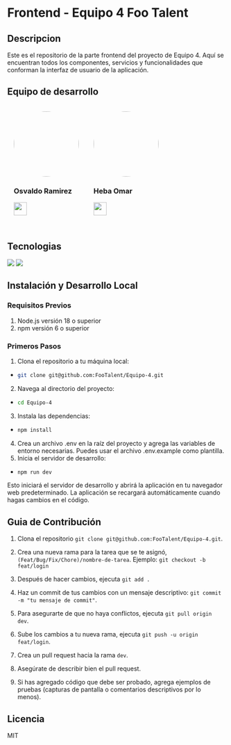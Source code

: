 # Frontend - Equipo 4 Foo Talent

## Descripcion
Este es el repositorio de la parte frontend del proyecto de Equipo 4. Aquí se encuentran todos los componentes, servicios y funcionalidades que conforman la interfaz de usuario de la aplicación.

## Equipo de desarrollo
<div align="left">
  <div style="display: inline-block; margin: 15px;">
    <img src="https://avatars.githubusercontent.com/OsvaldoRamirez97" width="150" height="150" style="border-radius: 50%;" />
    <h3>Osvaldo Ramirez</h3>
    <p>
      <a href="http://github.com/OsvaldoRamirez97" target="_blank">
        <img src="https://img.shields.io/badge/GitHub-181717.svg?style=for-the-badge&logo=GitHub&logoColor=white" height="30" />
      </a>
    </p>
  </div>

   <div style="display: inline-block; margin: 15px;">
    <img src="https://avatars.githubusercontent.com/Heba-WebDev" width="150" height="150" style="border-radius: 50%;" />
    <h3>Heba Omar</h3>
    <p>
      <a href="https://github.com/Heba-WebDev" target="_blank">
        <img src="https://img.shields.io/badge/GitHub-181717.svg?style=for-the-badge&logo=GitHub&logoColor=white" height="30" />
      </a>
    </p>
  </div>
  


## Tecnologias 
<img src='https://img.shields.io/badge/-ReactJs-61DAFB?logo=react&logoColor=white&style=for-the-badge' />
<img src='https://img.shields.io/badge/React--Query-FF4154?style=for-the-badge&logo=react-query&logoColor=white' />




## Instalación y Desarrollo Local
### Requisitos Previos

1. Node.js versión 18 o superior
2. npm versión 6 o superior 

### Primeros Pasos

1. Clona el repositorio a tu máquina local:
 - 
     ```bash
     git clone git@github.com:FooTalent/Equipo-4.git
     ```

2. Navega al directorio del proyecto:
  - 
     ```bash
     cd Equipo-4
     ```

3. Instala las dependencias:
- 
     ```bash
     npm install
     ```

4. Crea un archivo .env en la raíz del proyecto y agrega las variables de entorno necesarias. Puedes usar el archivo .env.example como plantilla.
5. Inicia el servidor de desarrollo:
- 
     ```bash
     npm run dev
     ```
Esto iniciará el servidor de desarrollo y abrirá la aplicación en tu navegador web predeterminado. La aplicación se recargará automáticamente cuando hagas cambios en el código.


## Guia de Contribución
1. Clona el repositorio `git clone git@github.com:FooTalent/Equipo-4.git`.

2. Crea una nueva rama para la tarea que se te asignó, `(Feat/Bug/Fix/Chore)/nombre-de-tarea`. Ejemplo: `git checkout -b feat/login`

3. Después de hacer cambios, ejecuta `git add .`

4. Haz un commit de tus cambios con un mensaje descriptivo: `git commit -m "tu mensaje de commit"`.

5. Para asegurarte de que no haya conflictos, ejecuta `git pull origin dev`.

6. Sube los cambios a tu nueva rama, ejecuta `git push -u origin feat/login`.

7. Crea un pull request hacia la rama `dev`.

8. Asegúrate de describir bien el pull request.

9. Si has agregado código que debe ser probado, agrega ejemplos de pruebas (capturas de pantalla o comentarios descriptivos por lo menos).


## Licencia 
MIT

